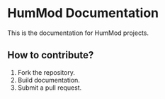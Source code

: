 # HumMod Documentation

This is the documentation for HumMod projects.

## How to contribute?
1. Fork the repository.
2. Build documentation.
3. Submit a pull request.